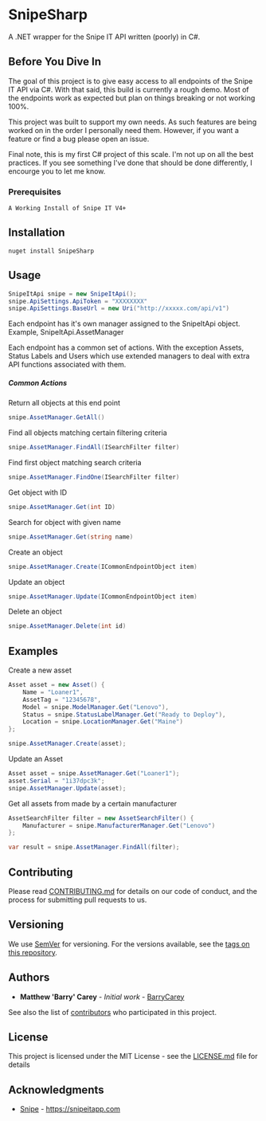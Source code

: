 ﻿# SnipeSharp

A .NET wrapper for the Snipe IT API written (poorly) in C#.

## Before You Dive In

The goal of this project is to give easy access to all endpoints of the Snipe IT API via C#.  With that said, this build is currently a rough demo. Most of the endpoints work as expected but plan on things breaking or not working 100%.

This project was built to support my own needs.  As such features are being worked on in the order I personally need them.  However, if you want a feature or find a bug please open an issue. 

Final note, this is my first C# project of this scale.  I'm not up on all the best practices.  If you see something I've done that should be done differently, I encourge you to let me know. 

### Prerequisites

```
A Working Install of Snipe IT V4+
```

## Installation

```
nuget install SnipeSharp
```

## Usage

```csharp
SnipeItApi snipe = new SnipeItApi();
snipe.ApiSettings.ApiToken = "XXXXXXXX"
snipe.ApiSettings.BaseUrl = new Uri("http://xxxxx.com/api/v1")
```

Each endpoint has it's own manager assigned to the SnipeItApi object.  Example, SnipeItApi.AssetManager 

Each endpoint has a common set of actions.  With the exception Assets, Status Labels and Users which use extended managers to deal with extra API functions associated with them. 

##### Common Actions
Return all objects at this end point
```csharp
snipe.AssetManager.GetAll()
```

Find all objects matching certain filtering criteria 
```csharp
snipe.AssetManager.FindAll(ISearchFilter filter)
```

Find first object matching search criteria
```csharp
snipe.AssetManager.FindOne(ISearchFilter filter)
```

Get object with ID
```csharp
snipe.AssetManager.Get(int ID)
```

Search for object with given name
```csharp
snipe.AssetManager.Get(string name)
```

Create an object
```csharp
snipe.AssetManager.Create(ICommonEndpointObject item)
```

Update an object
```csharp
snipe.AssetManager.Update(ICommonEndpointObject item)
```

Delete an object
```csharp
snipe.AssetManager.Delete(int id)
```


## Examples

Create a new asset
```csharp
Asset asset = new Asset() {
    Name = "Loaner1",
    AssetTag = "12345678",
    Model = snipe.ModelManager.Get("Lenovo"),
    Status = snipe.StatusLabelManager.Get("Ready to Deploy"),
    Location = snipe.LocationManager.Get("Maine")
};

snipe.AssetManager.Create(asset);
```

Update an Asset
```csharp
Asset asset = snipe.AssetManager.Get("Loaner1");
asset.Serial = "1i37dpc3k";
snipe.AssetManager.Update(asset);
```

Get all assets from made by a certain manufacturer
```csharp
AssetSearchFilter filter = new AssetSearchFilter() {
    Manufacturer = snipe.ManufacturerManager.Get("Lenovo")
};

var result = snipe.AssetManager.FindAll(filter);
```
## Contributing

Please read [CONTRIBUTING.md](https://gist.github.com/PurpleBooth/b24679402957c63ec426) for details on our code of conduct, and the process for submitting pull requests to us.

## Versioning

We use [SemVer](http://semver.org/) for versioning. For the versions available, see the [tags on this repository](https://github.com/your/project/tags). 

## Authors

* **Matthew 'Barry' Carey** - *Initial work* - [BarryCarey](https://github.com/barrycarey)

See also the list of [contributors](https://github.com/your/project/contributors) who participated in this project.

## License

This project is licensed under the MIT License - see the [LICENSE.md](LICENSE.md) file for details

## Acknowledgments

* [Snipe](https://github.com/snipe) - https://snipeitapp.com
